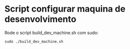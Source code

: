 # Script configurar maquina de desenvolvimento

Rode o script build_dev_machine.sh com sudo:
```
sudo ./build_dev_machine.sh
```
